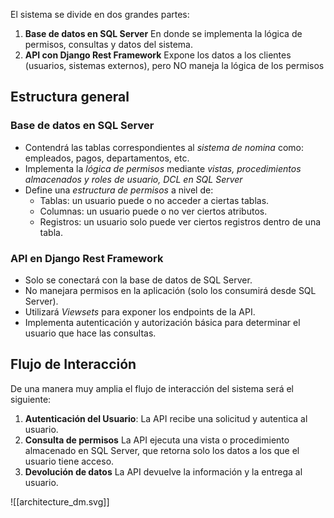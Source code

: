 El sistema se divide en dos grandes partes:

1. **Base de datos en SQL Server** 
	En donde se implementa la lógica de permisos, consultas y datos del sistema.
2. **API con Django Rest Framework**
	Expone los datos a los clientes (usuarios, sistemas externos), pero NO maneja la lógica de los permisos

## Estructura general
### Base de datos en SQL Server

- Contendrá las tablas correspondientes al *sistema de nomina* como: empleados, pagos, departamentos, etc.
- Implementa la *lógica de permisos* mediante *vistas, procedimientos almacenados y roles de usuario, DCL en SQL Server* 
- Define una *estructura de permisos* a nivel de:
	- Tablas: un usuario puede o no acceder a ciertas tablas.
	- Columnas: un usuario puede o no ver ciertos atributos.
	- Registros: un usuario solo puede ver ciertos registros dentro de una tabla.

### API en Django Rest Framework

- Solo se conectará con la base de datos de SQL Server.
- No manejara permisos en la aplicación (solo los consumirá desde SQL Server).
- Utilizará *Viewsets* para exponer los endpoints de la API.
- Implementa autenticación y autorización básica para determinar el usuario que hace las consultas.

## Flujo de Interacción 

De una manera muy amplia el flujo de interacción del sistema será el siguiente:

1. **Autenticación del Usuario**:
	La API recibe una solicitud y autentica al usuario.
2. **Consulta de permisos**
	La API ejecuta una vista o procedimiento almacenado en SQL Server, que retorna solo los datos a los que el usuario tiene acceso.
3. **Devolución de datos**
	La API devuelve la información y la entrega al usuario.

![[architecture_dm.svg]]

